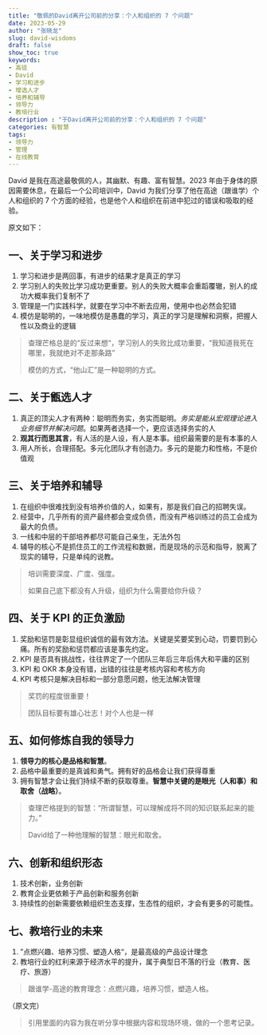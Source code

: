 ```yaml
---
title: "敬佩的David离开公司前的分享：个人和组织的 7 个问题"
date: 2023-05-29
author: "张晓龙"
slug: david-wisdoms
draft: false
show_toc: true
keywords:
- 高徒
- David
- 学习和进步
- 增选人才
- 培养和辅导
- 领导力
- 教培行业
description : "于David离开公司前的分享：个人和组织的 7 个问题"
categories: 有智慧
tags:
- 领导力
- 管理
- 在线教育
---
```


David 是我在高途最敬佩的人，其幽默、有趣、富有智慧。2023 年由于身体的原因需要休息，在最后一个公司培训中，David 为我们分享了他在高途（跟谁学）个人和组织的 7 个方面的经验，也是他个人和组织在前进中犯过的错误和吸取的经验。

原文如下：

## 一、关于学习和进步

1. 学习和进步是两回事，有进步的结果才是真正的学习
2. 学习别人的失败比学习成功更重要。别人的失败大概率会重蹈覆辙，别人的成功大概率我们复制不了
3. 管理是一门实践科学，就要在学习中不断去应用，使用中也必然会犯错
4. 模仿是聪明的，一味地模仿是愚蠢的学习，真正的学习是理解和洞察，把握人性以及商业的逻辑

> 查理芒格总是的“反过来想“，学习别人的失败比成功重要，“我知道我死在哪里，我就绝对不走那条路”
>
> 模仿的方式，“他山汇”是一种聪明的方式。

## 二、关于甑选人才

1. 真正的顶尖人才有两种：聪明而务实，务实而聪明。*务实是能从宏观理论进入业务细节并解决问题*。如果两者选择一个，更应该选择务实的人
2. **观其行而思其言**，有人活的是人设，有人是本事。组织最需要的是有本事的人
3. 用人所长，合理搭配。多元化团队才有创造力。多元的是能力和性格，不是价值观

## 三、关于培养和辅导

1. 在组织中很难找到没有培养价值的人，如果有，那是我们自己的招聘失误。
2. 经营中，几乎所有的资产最终都会变成负债，而没有严格训练过的员工会成为最大的负债。
3. 一线和中层的干部培养都尽可能自己亲生，无法外包
4. 辅导的核心不是抓住员工的工作流程和数据，而是现场的示范和指导，脱离了现实的辅导，只是单纯的说教。

> 培训需要深度、广度、强度。
>
> 如果自己底下都没有人升级，组织为什么需要给你升级？

## 四、关于 KPI 的正负激励

1. 奖励和惩罚是彰显组织诚信的最有效方法。关键是奖要奖到心动，罚要罚到心痛。所有的奖励和惩罚都应该是事先约定。
2. KPI 是否具有挑战性，往往界定了一个团队三年后三年后伟大和平庸的区别
3. KPI  和 OKR  本身没有错，出错的往往是考核内容和考核方向
4. KPI  考核只是解决目标和一部分意愿问题，他无法解决管理

> 奖罚的程度很重要！
>
> 团队目标要有雄心壮志！对个人也是一样

## 五、如何修炼自我的领导力

1. **领导力的核心是品格和智慧**。
2. 品格中最重要的是真诚和勇气。拥有好的品格会让我们获得尊重
3. 拥有智慧才会让我们持续不断的获取尊重。**智慧中关键的是眼光（人和事）和取舍（战略）**。

> 查理芒格提到的智慧：“所谓智慧，可以理解成将不同的知识联系起来的能力。”
>
> David给了一种他理解的智慧：眼光和取舍。

## 六、创新和组织形态

1. 技术创新，业务创新
2. 教育企业更依赖于产品创新和服务创新
3. 持续性的创新需要依赖组织生态支撑，生态性的组织，才会有更多的可能性。

## 七、教培行业的未来

1. ”点燃兴趣、培养习惯、塑造人格“，是最高级的产品设计理念
2. 教培行业的红利来源于经济水平的提升，属于典型日不落的行业（教育、医疗、旅游）

> 跟谁学-高途的教育理念：点燃兴趣，培养习惯，塑造人格。

（原文完）

> 引用里面的内容为我在听分享中根据内容和现场环境，做的一个思考记录。
